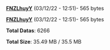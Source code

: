 [**FNZLhuyY**](/data/FNZLhuyY.txt) (03/12/22 - 12:51)- 565 bytes

[**FNZLhuyY**](/data/FNZLhuyY.txt) (03/12/22 - 12:51)- 565 bytes

**Total Datas**: 6266

**Total Size**: 35.49 MB / 35.5 MB